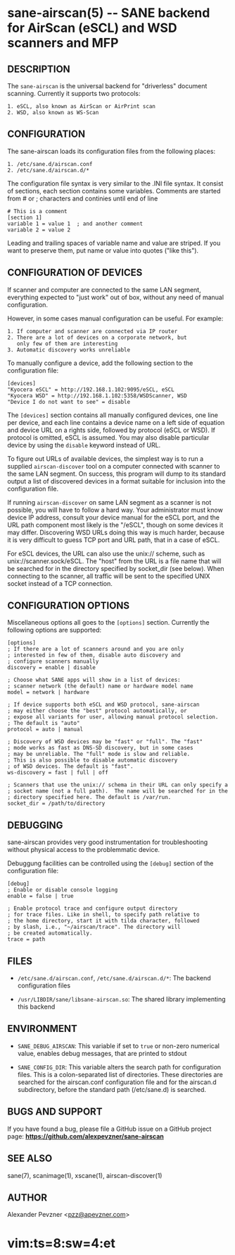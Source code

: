 sane-airscan(5) -- SANE backend for AirScan (eSCL) and WSD scanners and MFP
===========================================================================

## DESCRIPTION

The `sane-airscan` is the universal backend for "driverless" document
scanning. Currently it supports two protocols:

    1. eSCL, also known as AirScan or AirPrint scan
    2. WSD, also known as WS-Scan

## CONFIGURATION

The sane-airscan loads its configuration files from the following places:

    1. /etc/sane.d/airscan.conf  
    2. /etc/sane.d/airscan.d/*

The configuration file syntax is very similar to the .INI file syntax.
It consist of sections, each section contains some variables. Comments
are started from # or ; characters and continies until end of line

    # This is a comment
    [section 1]
    variable 1 = value 1  ; and another comment
    variable 2 = value 2

Leading and trailing spaces of variable name and value are striped.
If you want to preserve them, put name or value into quotes ("like this").

## CONFIGURATION OF DEVICES

If scanner and computer are connected to the same LAN segment, everything
expected to "just work" out of box, without any need of manual configuration.

However, in some cases manual configuration can be useful. For example:

    1. If computer and scanner are connected via IP router
    2. There are a lot of devices on a corporate network, but
       only few of them are interesting
    3. Automatic discovery works unreliable

To manually configure a device, add the following section to the configuration
file:

    [devices]
    "Kyocera eSCL" = http://192.168.1.102:9095/eSCL, eSCL
    "Kyocera WSD" = http://192.168.1.102:5358/WSDScanner, WSD
    "Device I do not want to see" = disable

The `[devices]` section contains all manually configured devices, one line per
device, and each line contains a device name on a left side of equation and
device URL on a rights side, followed by protocol (eSCL or WSD). If protocol
is omitted, eSCL is assumed.  You may also disable particular device by
using the `disable` keyword instead of URL.

To figure out URLs of available devices, the simplest way is to
run a supplied `airscan-discover` tool on a computer connected with
scanner to the same LAN segment. On success, this program will
dump to its standard output a list of discovered devices in a
format suitable for inclusion into the configuration file.

If running `airscan-discover` on same LAN segment as a scanner is not
possible, you will have to follow a hard way. Your administrator must know
device IP address, consult your device manual for the eSCL port, and
the URL path component most likely is the "/eSCL", though on some
devices it may differ. Discovering WSD URLs doing this way is much
harder, because it is very difficult to guess TCP port and URL path,
that in a case of eSCL.

For eSCL devices, the URL can also use the unix:// scheme, such as
unix://scanner.sock/eSCL.  The "host" from the URL is a file name that will be
searched for in the directory specified by socket_dir (see below).  When
connecting to the scanner, all traffic will be sent to the specified UNIX socket
instead of a TCP connection.

## CONFIGURATION OPTIONS

Miscellaneous options all goes to the ``[options]`` section. Currently
the following options are supported:

    [options]
    ; If there are a lot of scanners around and you are only
    ; interested in few of them, disable auto discovery and
    ; configure scanners manually
    discovery = enable | disable

    ; Choose what SANE apps will show in a list of devices:
    ; scanner network (the default) name or hardware model name
    model = network | hardware

    ; If device supports both eSCL and WSD protocol, sane-airscan
    ; may either choose the "best" protocol automatically, or
    ; expose all variants for user, allowing manual protocol selection.
    ; The default is "auto"
    protocol = auto | manual

    ; Discovery of WSD devices may be "fast" or "full". The "fast"
    ; mode works as fast as DNS-SD discovery, but in some cases
    ; may be unreliable. The "full" mode is slow and reliable.
    ; This is also possible to disable automatic discovery
    ; of WSD devices. The default is "fast".
    ws-discovery = fast | full | off

    ; Scanners that use the unix:// schema in their URL can only specify a
    ; socket name (not a full path).  The name will be searched for in the
    ; directory specified here. The default is /var/run.
    socket_dir = /path/to/directory

## DEBUGGING

sane-airscan provides very good instrumentation for troubleshooting
without physical access to the problemmatic device.

Debuggung facilities can be controlled using the ``[debug]`` section
of the configuration file:

    [debug]
    ; Enable or disable console logging
    enable = false | true

    ; Enable protocol trace and configure output directory
    ; for trace files. Like in shell, to specify path relative to
    ; the home directory, start it with tilda character, followed
    ; by slash, i.e., "~/airscan/trace". The directory will
    ; be created automatically.
    trace = path

## FILES

   * `/etc/sane.d/airscan.conf`, `/etc/sane.d/airscan.d/*`:
     The backend configuration files

   * `/usr/LIBDIR/sane/libsane-airscan.so`:
     The shared library implementing this backend

## ENVIRONMENT

   * `SANE_DEBUG_AIRSCAN`:
     This variable if set to `true` or non-zero numerical value,
     enables debug messages, that are printed to stdout

   * `SANE_CONFIG_DIR`:
     This variable alters the search path for configuration files. This is
     a colon-separated list of directories. These directories are searched
     for the airscan.conf configuration file and for the airscan.d
     subdirectory, before the standard path (/etc/sane.d) is searched.

## BUGS AND SUPPORT

If you have found a bug, please file a GitHub issue on a GitHub
project page: **https://github.com/alexpevzner/sane-airscan**

## SEE ALSO

sane(7), scanimage(1), xscane(1), airscan-discover(1)

## AUTHOR
Alexander Pevzner <pzz@apevzner.com\>

# vim:ts=8:sw=4:et
